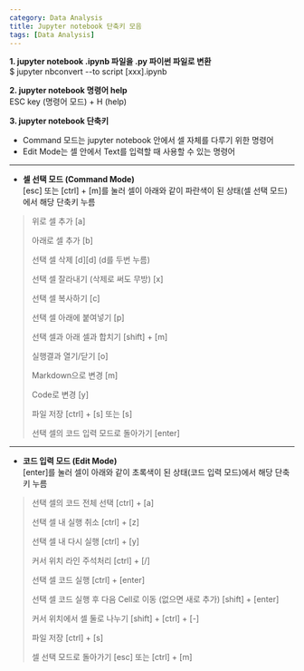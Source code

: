 ```yaml
---
category: Data Analysis  
title: Jupyter notebook 단축키 모음   
tags: [Data Analysis]  
---  
```


**1. jupyter notebook .ipynb 파일을 .py 파이썬 파일로 변환**   
$ jupyter nbconvert --to script [xxx].ipynb

**2. jupyter notebook 명령어 help**  
ESC key (명령어 모드) + H (help)

**3. jupyter notebook 단축키**    
-   Command 모드는 jupyter notebook 안에서 셀 자체를 다루기 위한 명령어  
-   Edit Mode는 셀 안에서 Text를 입력할 때 사용할 수 있는 명령어  

---  
  - **셀 선택 모드 (Command Mode)**  
[esc] 또는 [ctrl] + [m]를 눌러 셀이 아래와 같이 파란색이 된 상태(셀 선택 모드)에서 해당 단축키 누름  

> 위로 셀 추가 
> [a]
> 
> 아래로 셀 추가
> [b]
> 
> 선택 셀 삭제
> [d][d] (d를 두번 누름)
> 
> 선택 셀 잘라내기 (삭제로 써도 무방)
> [x]
> 
> 선택 셀 복사하기 
> [c] 
> 
> 선택 셀 아래에 붙여넣기
> [p] 
> 
> 선택 셀과 아래 셀과 합치기
> [shift] + [m]
> 
> 실행결과 열기/닫기
> [o]
> 
> Markdown으로 변경
> [m]
> 
> Code로 변경
> [y]
> 
> 파일 저장
> [ctrl] + [s] 또는 [s] 
> 
> 선택 셀의 코드 입력 모드로 돌아가기
> [enter]
> 


---  

  - **코드 입력 모드 (Edit Mode)**   
[enter]를 눌러 셀이 아래와 같이 초록색이 된 상태(코드 입력 모드)에서 해당 단축키 누름

> 선택 셀의 코드 전체 선택
> [ctrl] + [a]
> 
> 선택 셀 내 실행 취소
> [ctrl] + [z]
> 
> 선택 셀 내 다시 실행
> [ctrl] + [y]
> 
> 커서 위치 라인 주석처리
> [ctrl] + [/]
> 
> 선택 셀 코드 실행
> [ctrl] + [enter]
> 
> 선택 셀 코드 실행 후 다음 Cell로 이동 (없으면 새로 추가)
> [shift] + [enter]
> 
> 커서 위치에서 셀 둘로 나누기
> [shift] + [ctrl] + [-]
> 
> 파일 저장
> [ctrl] + [s]
> 
> 셀 선택 모드로 돌아가기
> [esc] 또는 [ctrl] + [m]
